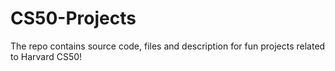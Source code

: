 # CS50-Projects
The repo contains source code, files and description for fun projects related to Harvard CS50!
